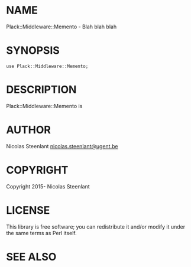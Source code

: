 # NAME

Plack::Middleware::Memento - Blah blah blah

# SYNOPSIS

    use Plack::Middleware::Memento;

# DESCRIPTION

Plack::Middleware::Memento is

# AUTHOR

Nicolas Steenlant <nicolas.steenlant@ugent.be>

# COPYRIGHT

Copyright 2015- Nicolas Steenlant

# LICENSE

This library is free software; you can redistribute it and/or modify
it under the same terms as Perl itself.

# SEE ALSO
